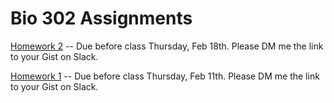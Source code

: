 # Bio 302 Assignments


[Homework 2](homework02.ipynb) -- Due before class Thursday, Feb 18th. Please DM me the link to your Gist on Slack.


[Homework 1](homework01.ipynb) -- Due before class Thursday, Feb 11th. Please DM me the link to your Gist on Slack.
